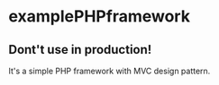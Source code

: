 # examplePHPframework

## Dont't use in production! 

It's a simple PHP framework with MVC design pattern.
